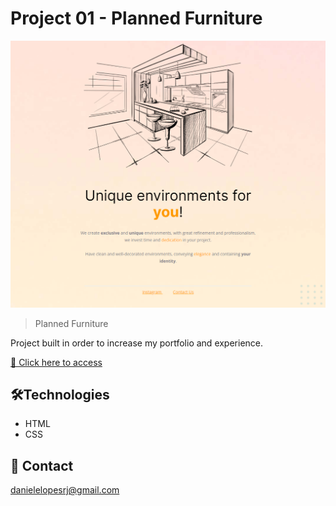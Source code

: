 # Project 01 - Planned Furniture

![preview](./images/screenshotproject01.png)

> Planned Furniture

Project built in order to increase my portfolio and experience.

[🔗 Click here to access](https://danieleewick.github.io/Project-01/)



## 🛠Technologies

- HTML
- CSS

## 💌 Contact

danielelopesrj@gmail.com
